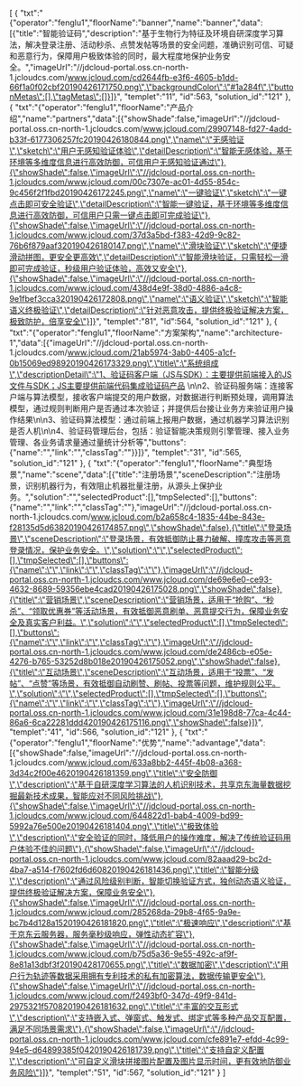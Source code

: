 [
	{
		"txt":"{\"operator\":\"fenglu1\",\"floorName\":\"banner\",\"name\":\"banner\",\"data\":[{\"title\":\"智能验证码\",\"description\":\"基于生物行为特征及环境自研深度学习算法，解决登录注册、活动秒杀、点赞发帖等场景的安全问题，准确识别可信、可疑和恶意行为，保障用户极致体验的同时，最大程度地保护业务安全。\",\"imageUrl\":\"//jdcloud-portal.oss.cn-north-1.jcloudcs.com/www.jcloud.com/cd2644fb-e3f6-4605-b1dd-66f1a0f02cbf20190426171750.png\",\"backgroundColor\":\"#1a284f\",\"buttonMetas\":[],\"tagMetas\":[]}]}",
		"templet":"11",
		"id":563,
		"solution_id":"121"
	},
	{
		"txt":"{\"operator\":\"fenglu1\",\"floorName\":\"产品介绍\",\"name\":\"partners\",\"data\":[{\"showShade\":false,\"imageUrl\":\"//jdcloud-portal.oss.cn-north-1.jcloudcs.com/www.jcloud.com/29907148-fd27-4add-b33f-6177306257fc20190426180844.png\",\"name\":\"无感验证\",\"sketch\":\"用户无感知验证体验\",\"detailDescription\":\"智能无感体验，基于环境等多维度信息进行高效防御，可信用户无感知验证通过\"},{\"showShade\":false,\"imageUrl\":\"//jdcloud-portal.oss.cn-north-1.jcloudcs.com/www.jcloud.com/00c7307e-ac01-4d55-854c-9c456f2f1fbd20190426172245.png\",\"name\":\"一键验证\",\"sketch\":\"一键点击即可安全验证\",\"detailDescription\":\"智能一键验证，基于环境等多维度信息进行高效防御，可信用户只需一键点击即可完成验证\"},{\"showShade\":false,\"imageUrl\":\"//jdcloud-portal.oss.cn-north-1.jcloudcs.com/www.jcloud.com/37d3a5bd-f383-42d9-9c82-76b6f879aaf320190426180147.png\",\"name\":\"滑块验证\",\"sketch\":\"便捷滑动拼图，更安全更高效\",\"detailDescription\":\"智能滑块验证，只需轻松一滑即可完成验证，秒级用户验证体验，高效又安全\"},{\"showShade\":false,\"imageUrl\":\"//jdcloud-portal.oss.cn-north-1.jcloudcs.com/www.jcloud.com/438d4e9f-38d0-4886-a4c8-9e1fbef3cca320190426172808.png\",\"name\":\"语义验证\",\"sketch\":\"智能语义终极验证\",\"detailDescription\":\"针对恶意攻击，提供终极验证解决方案，极致防护，倍享安全\"}]}",
		"templet":"81",
		"id":564,
		"solution_id":"121"
	},
	{
		"txt":"{\"operator\":\"fenglu1\",\"floorName\":\"方案架构\",\"name\":\"architecture-1\",\"data\":[{\"imageUrl\":\"//jdcloud-portal.oss.cn-north-1.jcloudcs.com/www.jcloud.com/21ab5974-3ab0-4405-a1cf-0b15069ed98920190426173329.png\",\"title\":\"系统组成\",\"descriptionDetail\":\"1、验证码客户端（JS与SDK）：主要提供前端接入的JS文件与SDK；JS主要提供前端代码集成验证码产品         \n\n2、验证码服务端：连接客户端与算法模型，接收客户端提交的用户数据，对数据进行判断预处理，调用算法模型，通过规则判断用户是否通过本次验证；并提供后台接让业务方来验证用户操作结果\n\n3、验证码算法模型：通过前端上报用户数据，通过机器学习算法识别是否人机\n\n4、验证码管理后台，包括：验证智能决策规则引擎管理、接入业务管理、各业务请求量通过量统计分析等\",\"buttons\":{\"name\":\"\",\"link\":\"\",\"classTag\":\"\"}}]}",
		"templet":"31",
		"id":565,
		"solution_id":"121"
	},
	{
		"txt":"{\"operator\":\"fenglu1\",\"floorName\":\"典型场景\",\"name\":\"scene\",\"data\":[{\"title\":\"注册场景\",\"sceneDescription\":\"注册场景，识别机器行为，有效阻止机器批量注册，从源头上保护业务。\",\"solution\":\"\",\"selectedProduct\":[],\"tmpSelected\":[],\"buttons\":{\"name\":\"\",\"link\":\"\",\"classTag\":\"\"},\"imageUrl\":\"//jdcloud-portal.oss.cn-north-1.jcloudcs.com/www.jcloud.com/b2a658c4-1835-44be-843e-f28135d5d63820190426174857.png\",\"showShade\":false},{\"title\":\"登录场景\",\"sceneDescription\":\"登录场景，有效抵御防止暴力破解、撞库攻击等恶意登录情况，保护业务安全。\",\"solution\":\"\",\"selectedProduct\":[],\"tmpSelected\":[],\"buttons\":{\"name\":\"\",\"link\":\"\",\"classTag\":\"\"},\"imageUrl\":\"//jdcloud-portal.oss.cn-north-1.jcloudcs.com/www.jcloud.com/de69e6e0-ce93-4632-8689-59356ebe4cad20190426175028.png\",\"showShade\":false},{\"title\":\"营销场景\",\"sceneDescription\":\"营销场景，适用于“抢购”、“秒杀”、“领取优惠券”等活动场景，有效抵御恶意刷单、恶意提交行为，保障业务安全及真实客户利益。\",\"solution\":\"\",\"selectedProduct\":[],\"tmpSelected\":[],\"buttons\":{\"name\":\"\",\"link\":\"\",\"classTag\":\"\"},\"imageUrl\":\"//jdcloud-portal.oss.cn-north-1.jcloudcs.com/www.jcloud.com/de2486cb-e05e-4276-b765-53252d8b018e20190426175052.png\",\"showShade\":false},{\"title\":\"互动场景\",\"sceneDescription\":\"互动场景，适用于“投票”、“发帖”、“点赞”等场景，有效抵御自动刷赞、刷帖、投票等问题，维护规则公平。\",\"solution\":\"\",\"selectedProduct\":[],\"tmpSelected\":[],\"buttons\":{\"name\":\"\",\"link\":\"\",\"classTag\":\"\"},\"imageUrl\":\"//jdcloud-portal.oss.cn-north-1.jcloudcs.com/www.jcloud.com/31e198d8-77ca-4c44-86a6-6ca22281ddd420190426175116.png\",\"showShade\":false}]}",
		"templet":"41",
		"id":566,
		"solution_id":"121"
	},
	{
		"txt":"{\"operator\":\"fenglu1\",\"floorName\":\"优势\",\"name\":\"advantage\",\"data\":[{\"showShade\":false,\"imageUrl\":\"//jdcloud-portal.oss.cn-north-1.jcloudcs.com/www.jcloud.com/633a8bb2-445f-4b08-a368-3d34c2f00e4620190426181359.png\",\"title\":\"安全防御\",\"description\":\"基于自研深度学习算法的人机识别技术，共享京东海量数据挖掘最新技术成果，智能应对不同风险挑战\"},{\"showShade\":false,\"imageUrl\":\"//jdcloud-portal.oss.cn-north-1.jcloudcs.com/www.jcloud.com/644822d1-bab4-4009-bd99-5992a76e500e20190426181404.png\",\"title\":\"极致体验\",\"description\":\"安全验证的同时，降低用户的操作难度，解决了传统验证码用户体验不佳的问题\"},{\"showShade\":false,\"imageUrl\":\"//jdcloud-portal.oss.cn-north-1.jcloudcs.com/www.jcloud.com/82aaad29-bc2d-4ba7-a514-f7602fd6d60820190426181436.png\",\"title\":\"智能分级\",\"description\":\"通过风险级别判断，智能切换验证方式，独创动态语义验证，提供终极验证解决方案，保障业务安全\"},{\"showShade\":false,\"imageUrl\":\"//jdcloud-portal.oss.cn-north-1.jcloudcs.com/www.jcloud.com/285268da-29b8-4f65-9a9e-bc7b4d128a1520190426181820.png\",\"title\":\"极速响应\",\"description\":\"基于京东云服务器，服务毫秒级响应，弹性动态扩容\"},{\"showShade\":false,\"imageUrl\":\"//jdcloud-portal.oss.cn-north-1.jcloudcs.com/www.jcloud.com/b75d5a36-9e55-492c-af9f-8e81a13dbf3f20190428170655.png\",\"title\":\"数据加密\",\"description\":\"用户行为轨迹等数据采用拥有专利技术的私有加密算法，数据传输更安全\"},{\"showShade\":false,\"imageUrl\":\"//jdcloud-portal.oss.cn-north-1.jcloudcs.com/www.jcloud.com/f2493bf0-347d-49f9-841d-2975321f570820190426181632.png\",\"title\":\"丰富的交互形式\",\"description\":\"支持嵌入式、弹窗式、触发式、绑定式等多种产品交互配置，满足不同场景需求\"},{\"showShade\":false,\"imageUrl\":\"//jdcloud-portal.oss.cn-north-1.jcloudcs.com/www.jcloud.com/cfe891e7-efdd-4c99-94e5-d64899385f0420190426181739.png\",\"title\":\"支持自定义配置\",\"description\":\"可自定义滑块拼接图片配置及图片显示时间，更有效地防御业务风险\"}]}",
		"templet":"51",
		"id":567,
		"solution_id":"121"
	}
]